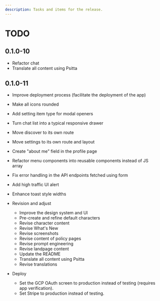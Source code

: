 ```yaml
---
description: Tasks and items for the release.
---
```


# TODO

## 0.1.0-10

- Refactor chat
- Translate all content using Psitta

## 0.1.0-11

- Improve deployment process (facilitate the deployment of the app)
- Make all icons rounded
- Add setting item type for modal openers
- Turn chat list into a typical responsive drawer
- Move discover to its own route
- Move settings to its own route and layout
- Create "about me" field in the profile page
- Refactor menu components into reusable components instead of JS array
- Fix error handling in the API endpoints fetched using form
- Add high traffic UI alert

- Enhance toast style widths

- Revision and adjust
  - Improve the design system and UI
  - Pre-create and refine default characters
  - Revise character content
  - Revise What's New
  - Revise screenshots
  - Revise content of policy pages
  - Revise prompt engineering
  - Revise landpage content
  - Update the README
  - Translate all content using Psitta
  - Revise translations

- Deploy
  - Set the GCP OAuth screen to production instead of testing (requires app verification).
  - Set Stripe to production instead of testing.
